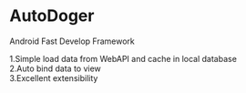 # AutoDoger
Android Fast Develop Framework


1.Simple load data from WebAPI and cache in local database<br/>
2.Auto bind data to view<br/>
3.Excellent extensibility
